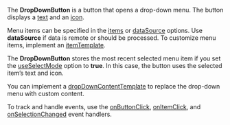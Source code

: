 The **DropDownButton** is&nbsp;a&nbsp;button that opens a&nbsp;drop-down menu. The button displays&nbsp;a [text](/Documentation/ApiReference/UI_Widgets/dxDropDownButton/Configuration/#text) and&nbsp;an [icon](/Documentation/ApiReference/UI_Widgets/dxDropDownButton/Configuration/#icon).



Menu items can be&nbsp;specified in&nbsp;the [items](/Documentation/ApiReference/UI_Widgets/dxDropDownButton/Configuration/#items) or&nbsp;[dataSource](/Documentation/ApiReference/UI_Widgets/dxDropDownButton/Configuration/#dataSource) options. Use **dataSource** if&nbsp;data is&nbsp;remote or&nbsp;should be&nbsp;processed. To&nbsp;customize menu items, implement&nbsp;an [itemTemplate](/Documentation/ApiReference/UI_Widgets/dxDropDownButton/Configuration/#itemTemplate).



The **DropDownButton** stores the most recent selected menu item if&nbsp;you set the [useSelectMode](/Documentation/ApiReference/UI_Widgets/dxDropDownButton/Configuration/#useSelectMode) option to&nbsp;**true**. In&nbsp;this case, the button uses the selected item&rsquo;s text and icon.



You can implement&nbsp;a [dropDownContentTemplate](/Documentation/ApiReference/UI_Widgets/dxDropDownButton/Configuration/#dropDownContentTemplate) to replace the drop-down menu with custom content.



To&nbsp;track and handle events, use the [onButtonClick](/Documentation/ApiReference/UI_Widgets/dxDropDownButton/Configuration/#onButtonClick), [onItemClick](/Documentation/ApiReference/UI_Widgets/dxDropDownButton/Configuration/#onItemClick), and [onSelectionChanged](/Documentation/ApiReference/UI_Widgets/dxDropDownButton/Configuration/#onSelectionChanged) event handlers.